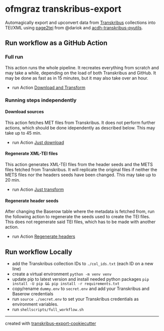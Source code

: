 # ofmgraz  transkribus-export

Automagically export and upconvert data from [Transkribus](https://readcoop.eu/) collections into TEI/XML using [page2tei](https://github.com/dariok/page2tei) from @dariok and [acdh-transkribus-pyutils](https://github.com/acdh-oeaw/acdh-transkribus-utils).




## Run workflow as a GitHub Action

### Full run
This action runs the whole pipeline. It recreates everything from scratch and may take a while, depending on the load of both Transkribus and GitHub. It may be done as fast as in 15 minutes, but it may also take over an hour. 
* run Action [Download and Transform](https://github.com/ofmgraz/transkribus-out/actions/workflows/download_collection.yml)

### Running steps independently
#### Download sources
This action fetches MET files from Transkribus. It does not perform further actions, which should be done idependently as described below. This may take up to 45 min.
* run Action [Just download](https://github.com/ofmgraz/transkribus-out/actions/workflows/jusdownload.yml)

#### Regenerate XML-TEI files
This action generates XML-TEI files from the header seeds and the METS files fetched from Transkribus. It will replicate the original files if neither the METS files nor the headers seeds have been changed. This may take up to 20 min.
* run Action [Just transform](https://github.com/ofmgraz/transkribus-out/actions/workflows/justtransform.yml)

#### Regenerate header seeds
After changing the Baserow table  where the metadata is fetched from, run the following action to regenerate the seeds used to create the TEI files. This does not regenerate said TEI files, which has to be made with another action.
* run Action [Regenerate headers](https://github.com/ofmgraz/transkribus-out/actions/workflows/regenerate_headers.yml)


## Run workflow Locally
* add the Transkribus collection IDs to `./col_ids.txt` (each ID on a new line)
* create a virtual environment `python -m venv venv`
* update pip to latest version and install needed python packages `pip install -U pip && pip install -r requirements.txt`
* copy/rename `dummy.env` to `secret.env` and add your Transkribus and Baserow credentials  
* run `source ./secret.env` to set your Transkribus credentials as environment variables.
* run `shellscripts/full_workflow.sh`



-----
created with [transkribus-export-cookiecutter](https://github.com/acdh-oeaw/transkribus-export-cookiecutter)
